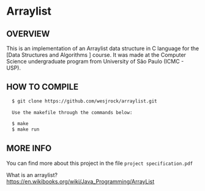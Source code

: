 # Arraylist

OVERVIEW
--------------------------------------------------
This is an implementation of an Arraylist data structure in C language for the [Data Structures and Algorithms
] course. It was made at the Computer Science undergraduate program from University of São Paulo (ICMC - USP).

HOW TO COMPILE
--------------------------------------------------

```bash
  $ git clone https://github.com/wesjrock/arraylist.git
  
  Use the makefile through the commands below:
  
  $ make
  $ make run
 ```
 
MORE INFO
--------------------------------------------------

You can find more about this project in the file `project specification.pdf`

What is an arraylist? <https://en.wikibooks.org/wiki/Java_Programming/ArrayList>
